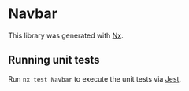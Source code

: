 # Navbar

This library was generated with [Nx](https://nx.dev).

## Running unit tests

Run `nx test Navbar` to execute the unit tests via [Jest](https://jestjs.io).
